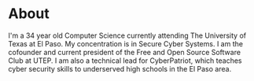 # About

I'm a 34 year old Computer Science currently attending The University of Texas at El Paso. My concentration is in Secure Cyber Systems. I am the cofounder and current president of the Free and Open Source Software Club at UTEP. I am also a technical lead for CyberPatriot, which teaches cyber security skills to underserved high schools in the El Paso area.
